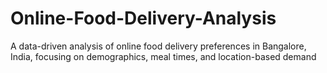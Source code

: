 # Online-Food-Delivery-Analysis
A data-driven analysis of online food delivery preferences in Bangalore, India, focusing on demographics, meal times, and location-based demand

